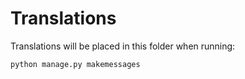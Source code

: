 # Translations

Translations will be placed in this folder when running:
```
python manage.py makemessages
```
